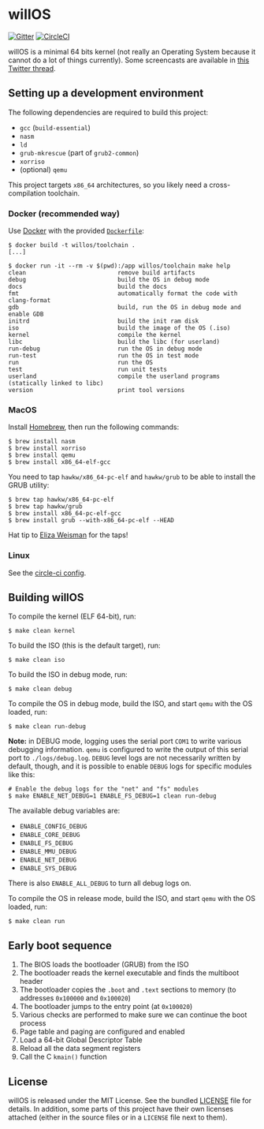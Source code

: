 willOS
======

[![Gitter](https://badges.gitter.im/willdurand-kernel/community.svg)](https://gitter.im/willdurand-kernel/community?utm_source=badge&utm_medium=badge&utm_campaign=pr-badge) [![CircleCI](https://circleci.com/gh/willdurand/willOS/tree/master.svg?style=svg)](https://circleci.com/gh/willdurand/willOS/tree/master)

willOS is a minimal 64 bits kernel (not really an Operating System because it
cannot do a lot of things currently). Some screencasts are available in [this
Twitter thread](https://twitter.com/couac/status/866693418130575361).

## Setting up a development environment

The following dependencies are required to build this project:

* `gcc` (`build-essential`)
* `nasm`
* `ld`
* `grub-mkrescue` (part of `grub2-common`)
* `xorriso`
* (optional) `qemu`

This project targets `x86_64` architectures, so you likely need a
cross-compilation toolchain.

### Docker (recommended way)

Use [Docker](https://docs.docker.com/) with the provided
[`Dockerfile`](https://github.com/willdurand/willOS/blob/master/Dockerfile):

```
$ docker build -t willos/toolchain .
[...]

$ docker run -it --rm -v $(pwd):/app willos/toolchain make help
clean                          remove build artifacts
debug                          build the OS in debug mode
docs                           build the docs
fmt                            automatically format the code with clang-format
gdb                            build, run the OS in debug mode and enable GDB
initrd                         build the init ram disk
iso                            build the image of the OS (.iso)
kernel                         compile the kernel
libc                           build the libc (for userland)
run-debug                      run the OS in debug mode
run-test                       run the OS in test mode
run                            run the OS
test                           run unit tests
userland                       compile the userland programs (statically linked to libc)
version                        print tool versions
```

### MacOS

Install [Homebrew](https://brew.sh/), then run the following commands:

```
$ brew install nasm
$ brew install xorriso
$ brew install qemu
$ brew install x86_64-elf-gcc
```

You need to tap `hawkw/x86_64-pc-elf` and `hawkw/grub` to be able to install the
GRUB utility:

```
$ brew tap hawkw/x86_64-pc-elf
$ brew tap hawkw/grub
$ brew install x86_64-pc-elf-gcc
$ brew install grub --with-x86_64-pc-elf --HEAD
```

Hat tip to [Eliza Weisman](http://github.com/hawkw) for the taps!

### Linux

See the [circle-ci
config](https://github.com/willdurand/willOS/blob/master/.circleci/config.yml).

## Building willOS

To compile the kernel (ELF 64-bit), run:

```
$ make clean kernel
```

To build the ISO (this is the default target), run:

```
$ make clean iso
```

To build the ISO in debug mode, run:

```
$ make clean debug
```

To compile the OS in debug mode, build the ISO, and start `qemu` with the OS
loaded, run:

```
$ make clean run-debug
```

**Note:** in DEBUG mode, logging uses the serial port `COM1` to write various
debugging information. `qemu` is configured to write the output of this serial
port to `./logs/debug.log`. `DEBUG` level logs are not necessarily written by
default, though, and it is possible to enable `DEBUG` logs for specific modules
like this:

```
# Enable the debug logs for the "net" and "fs" modules
$ make ENABLE_NET_DEBUG=1 ENABLE_FS_DEBUG=1 clean run-debug
```

The available debug variables are:

- `ENABLE_CONFIG_DEBUG`
- `ENABLE_CORE_DEBUG`
- `ENABLE_FS_DEBUG`
- `ENABLE_MMU_DEBUG`
- `ENABLE_NET_DEBUG`
- `ENABLE_SYS_DEBUG`

There is also `ENABLE_ALL_DEBUG` to turn all debug logs on.

To compile the OS in release mode, build the ISO, and start `qemu` with the OS
loaded, run:

```
$ make clean run
```

## Early boot sequence

1. The BIOS loads the bootloader (GRUB) from the ISO
2. The bootloader reads the kernel executable and finds the multiboot header
3. The bootloader copies the `.boot` and `.text` sections to memory (to
   addresses `0x100000` and `0x100020`)
4. The bootloader jumps to the entry point (at `0x100020`)
5. Various checks are performed to make sure we can continue the boot process
6. Page table and paging are configured and enabled
7. Load a 64-bit Global Descriptor Table
8. Reload all the data segment registers
9. Call the C `kmain()` function

## License

willOS is released under the MIT License. See the bundled
[LICENSE](https://github.com/willdurand/willOS/blob/master/LICENSE.md) file for
details. In addition, some parts of this project have their own licenses
attached (either in the source files or in a `LICENSE` file next to them).

